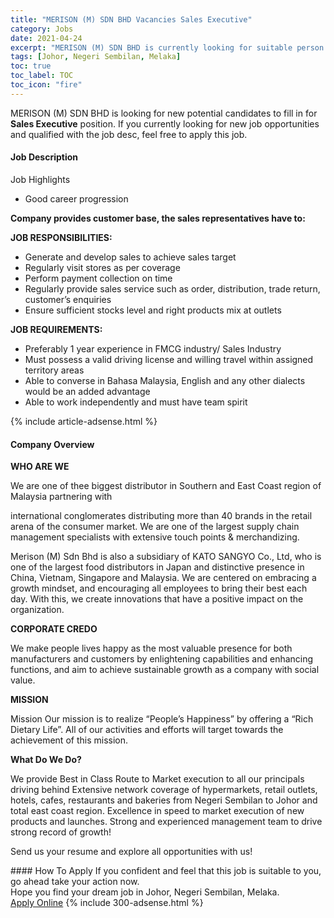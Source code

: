 ```yaml
---
title: "MERISON (M) SDN BHD Vacancies Sales Executive" 
category: Jobs 
date: 2021-04-24 
excerpt: "MERISON (M) SDN BHD is currently looking for suitable person to fill in the Sales Executive which based in Johor, Negeri Sembilan, Melaka" 
tags: [Johor, Negeri Sembilan, Melaka] 
toc: true 
toc_label: TOC 
toc_icon: "fire" 
--- 
```


<p>MERISON (M) SDN BHD is looking for new potential candidates to fill in for <b>Sales Executive</b> position. If you currently looking for new job opportunities and qualified with the job desc, feel free to apply this job.
</p><div><div><h4>Job Description</h4></div><div><div><span><div>Job Highlights<ul><li><span>Good career progression</span></li></ul><p><strong>Company provides customer base, the sales representatives have to:</strong></p><p><strong>JOB RESPONSIBILITIES:</strong></p><ul><li><span>Generate and develop sales to achieve sales target</span></li><li><span>Regularly visit stores as per coverage</span></li><li><span>Perform payment collection on time</span></li><li><span>Regularly provide sales service such as order, distribution, trade return, customer&#8217;s enquiries&#160;</span></li><li><span>Ensure sufficient stocks level and right products mix at outlets</span></li></ul><p><strong>JOB REQUIREMENTS:</strong></p><ul><li><span>Preferably 1 year experience in FMCG industry/ Sales Industry</span></li><li><span>Must possess a valid driving license and willing travel within assigned territory areas</span></li><li><span>Able to converse in Bahasa Malaysia, English and any other dialects would be an added advantage</span></li><li><span>Able to work independently and must have team spirit</span></li></ul></div></span></div></div></div> 
{% include article-adsense.html %} 
<div><div><h4>Company Overview</h4></div><div><div><span><div><p><strong>WHO ARE WE</strong></p><p>We are one of thee biggest distributor in Southern and East Coast region of Malaysia partnering with</p><p>international conglomerates distributing more than 40 brands in the retail arena of the consumer market. We are one of the largest supply chain management specialists with extensive touch points &amp; merchandizing.</p><p>Merison (M) Sdn Bhd is also a subsidiary of KATO SANGYO Co., Ltd, who is one of the largest food distributors in Japan and distinctive presence in China, Vietnam, Singapore and Malaysia. We are centered on embracing a growth mindset, and encouraging all employees to bring their best each day. With this, we create innovations that have a positive impact on the organization.</p><p><strong>CORPORATE CREDO</strong></p><p>We make people lives happy as the most valuable presence for both manufacturers and customers by enlightening capabilities and enhancing functions, and aim to achieve sustainable growth as a company with social value.</p><p><strong>MISSION</strong></p><p>Mission Our mission is to realize &#8220;People&#8217;s Happiness&#8221; by offering a &#8220;Rich Dietary Life&#8221;. All of our activities and efforts will target towards the achievement of this mission.</p><p><strong>What Do We Do?</strong></p><p>We provide Best in Class Route to Market execution to all our principals driving behind Extensive network coverage of hypermarkets, retail outlets, hotels, cafes, restaurants and bakeries from Negeri Sembilan to Johor and total east coast region. Excellence in speed to market execution of new products and launches. Strong and experienced management team to drive strong record of growth!</p><p>Send us your resume and explore all opportunities with us!</p></div></span></div></div></div> 
#### How To Apply 
If you confident and feel that this job is suitable to you, go ahead take your action now. <br/> 
Hope you find your dream job in Johor, Negeri Sembilan, Melaka. <br/> 
<a href="https://www.jobstreet.com.my/en/job/sales-executive-4547448?jobId=jobstreet-my-job-4547448&" class="btn btn--info" target="_blank" rel="nofollow noopenner">Apply Online</a> 
{% include 300-adsense.html %} 